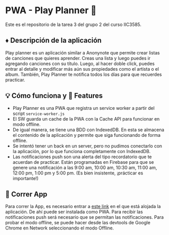 # PWA - Play Planner 🎵
Este es el repositorio de la tarea 3 del grupo 2 del curso IIC3585.

## ♦ Descripción de la aplicación
Play planner es un aplicación similar a Anonynote que permite crear listas de canciones que quieres aprender. Creas una lista y luego puedes ir agregando canciones con su título. Luego, al hacer doble click, puedes entrar al detalle y modificar más aún sus propiedades como el artista o el album. También, Play Planner te notifica todos los días para que recuerdes practicar.

## 💡 Cómo funciona y 📑 Features
- Play Planner es una PWA que registra un service worker a partir del script `service-worker.js`
- El SW guarda un cache de la PWA con la Cache API para funcionar en modo offline.
- De igual manera, se tiene una BDD con IndexedDB. En esta se almacena el contenido de la aplicación y permite que siga funcionando de forma offline.
- Se intentó tener un back en un server, pero no pudimos conectarlo con la aplicación, por lo que funciona completamente con IndexedDB.
- Las notificaciones push son una alerta del tipo recordatorio que te acuerdan de practicar. Están programadas en Firebase para que se genere una notificación a las 9:00 am, 10:00 am, 10:30 am, 11:00 am, 12:00 pm, 1:00 pm y 5:00 pm. (Es bien insistente, ¡prácticar es importante!)

## 🚀 Correr App
Para correr la App, es necesario entrar a [este link](https://iic3585-2024.github.io/pwa-group-02/) en el que está alojada la aplicación. De ahí puede ser instalada como PWA. Para recibir las notificaciones push será necesario que se permitan las notificaciones. Para probar el modo offline, se puede hacer desde las devtools de Google Chrome en Network seleccionando el modo Offline.